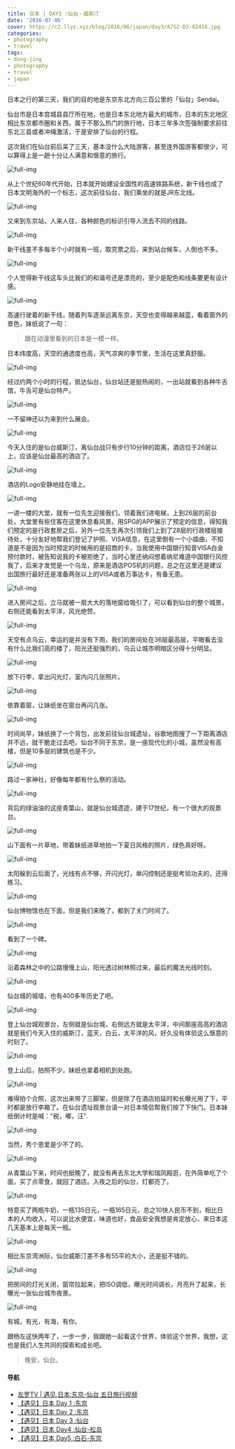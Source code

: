 ```yaml
---
title: 日本 | DAY3 :仙台・威斯汀
date: '2016-07-06'
cover: https://c2.llyz.xyz/blog/2016/06/japan/day3/A7S2-D3-02416.jpg
categories:
- photography
- travel
tags:
- dong-jing
- photography
- travel
- japan
---
```


日本之行的第三天，我们的目的地是东京东北方向三百公里的「仙台」Sendai。

仙台市是日本宫城县县厅所在地，也是日本东北地方最大的城市，日本的东北地区相比东京都市圈和关西，属于不那么热门的旅行地，日本三年多次签强制要求前往东北三县或者冲绳激活，于是安排了仙台的行程。

这次我们在仙台前后呆了三天，基本没什么大陆游客，甚至连外国游客都很少，可以算得上是一趟十分让人满意和惬意的旅行。

![full-img](https://c2.llyz.xyz/blog/2016/06/japan/day3/A7S2-D3-02416.jpg)

从上个世纪60年代开始，日本就开始建设全国性的高速铁路系统，新干线也成了日本文明海外的一个标志，这次前往仙台，我们乘坐的就是JR东北线。

![full-img](https://c2.llyz.xyz/blog/2016/06/japan/day3/A7S2-D3-02407.jpg)

又来到东京站，人来人往，各种颜色的标识引导人流去不同的线路。

![full-img](https://c2.llyz.xyz/blog/2016/06/japan/day3/A7S2-D3-02425.jpg)

新干线差不多每半个小时就有一班，取完票之后，来到站台候车，人倒也不多。

![full-img](https://c2.llyz.xyz/blog/2016/06/japan/day3/A7S2-D3-02438.jpg)

个人觉得新干线这车头比我们的和谐号还是漂亮的，至少是配色和线条要更有设计感。

![full-img](https://c2.llyz.xyz/blog/2016/06/japan/day3/A7S2-D3-02452.jpg)

高速行驶着的新干线，随着列车逐渐远离东京，天空也变得越来越蓝，看着窗外的景色，妹纸说了一句：

> 跟在动漫里看到的日本是一模一样。

日本纬度高，天空的通透度也高，天气凉爽的季节里，生活在这里真舒服。

![full-img](https://c2.llyz.xyz/blog/2016/06/japan/day3/A7S2-D3-02491.jpg)

经过约两个小时的行程，抵达仙台，仙台站还是挺热闹的，一出站就看到各种牛舌馆，牛舌可是仙台特产。

![full-img](https://c2.llyz.xyz/blog/2016/06/japan/day3/A7S2-D3-02492.jpg)

一不留神还以为来到什么展会。

![full-img](https://c2.llyz.xyz/blog/2016/06/japan/day3/A7S2-D3-02499.jpg)

今天入住的是仙台威斯汀，离仙台战只有步行10分钟的距离，酒店位于26层以上，应该是仙台最高的酒店了。

![full-img](https://c2.llyz.xyz/blog/2016/06/japan/day3/A7S2-D3-02508.jpg)

酒店的Logo安静地挂在墙上。

![full-img](https://c2.llyz.xyz/blog/2016/06/japan/day3/A7S2-D3-02514.jpg?ver=1)

一进一楼的大堂，就有一位先生迎接我们，领着我们进电梯，上到26层的前台处，大堂里有些住客在这里休息看风景。用SPG的APP展示了预定的信息，得知我们预定的是行政套房之后，另外一位先生再次引领我们上到了28层的行政楼层接待处，十分友好地帮我们登记了护照、VISA信息，在这里倒有一个小插曲，不知道是不是因为当时预定的时候用的是招商的卡，当我使用中国银行知音VISA白金预付款时，被告知说我的卡被拒绝了，当时心里还纳闷想着纳尼难道中国银行风控我了，后来才发觉是一个乌龙，原来是酒店POS机的问题，总之在这里还是建议出国旅行最好还是准备两张以上的VISA或者万事达卡，有备无患。

![full-img](https://c2.llyz.xyz/blog/2016/06/japan/day3/A7S2-D3-02524.jpg?ver=1)

进入房间之后，立马就被一扇大大的落地窗给吸引了，可以看到仙台的整个城景，右侧还能看到太平洋，风光绝赞。

![full-img](https://c2.llyz.xyz/blog/2016/06/japan/day3/A7S2-D3-02657.jpg)

天空有点乌云，幸运的是并没有下雨，我们的房间处在36层最高层，平眼看去没有什么比我们高的楼了，阳光还挺强烈的，乌云让城市明暗区分得十分明显。

![full-img](https://c2.llyz.xyz/blog/2016/06/japan/day3/A7S2-D3-02564.jpg)

放下行李，拿出闪光灯，室内闪几张照片。

![full-img](https://c2.llyz.xyz/blog/2016/06/japan/day3/A7S2-D3-02588.jpg)

依靠着窗，让妹纸坐在窗台再闪几张。

![full-img](https://c2.llyz.xyz/blog/2016/06/japan/day3/A7S2-D3-02689.jpg)

时间尚早，妹纸换了一个背包，出发前往仙台城遗址，谷歌地图搜了一下距离酒店并不远，就干脆走过去吧，仙台不同于东京，是一座现代化的小城，虽然没有高楼，但是10多层的建筑也是不少。

![full-img](https://c2.llyz.xyz/blog/2016/06/japan/day3/A7S2-D3-02681.jpg?ver=1)

路过一家神社，好像每年都有什么祭的活动。

![full-img](https://c2.llyz.xyz/blog/2016/06/japan/day3/A7S2-D3-02710.jpg)

背后的绿油油的这座青葉山，就是仙台城遗迹，建于17世纪，有一个很大的观景台。

![full-img](https://c2.llyz.xyz/blog/2016/06/japan/day3/A7S2-D3-02722.jpg)

山下面有一片草地，带着妹纸进草地拍一下夏日风格的照片，绿色真好呀。

![full-img](https://c2.llyz.xyz/blog/2016/06/japan/day3/A7S2-D3-02746.jpg)

太阳躲到云后面了，光线有点不够，开闪光灯，单闪控制还是挺考验功夫的，还得练习。

![full-img](https://c2.llyz.xyz/blog/2016/06/japan/day3/A7S2-D3-02813.jpg)

仙台博物馆也在下面，但是我们来晚了，都到了关门时间了。

![full-img](https://c2.llyz.xyz/blog/2016/06/japan/day3/A7S2-D3-02821.jpg)

看到了一个碑。

![full-img](https://c2.llyz.xyz/blog/2016/06/japan/day3/A7S2-D3-02880.jpg)

沿着森林之中的公路慢慢上山，阳光透过树林照过来，最后的魔法光线时刻。

![full-img](https://c2.llyz.xyz/blog/2016/06/japan/day3/A7S2-D3-02888.jpg)

仙台城的城墙，也有400多年历史了吧。

![full-img](https://c2.llyz.xyz/blog/2016/06/japan/day3/A7S2-D3-02927.jpg)

登上仙台城观景台，左侧就是仙台城，右侧远方就是太平洋，中间那座高高的酒店就是我们今天入住的威斯汀，蓝天，白云，太平洋的风，好久没有体验这么惬意的时刻了。

![full-img](https://c2.llyz.xyz/blog/2016/06/japan/day3/A7S2-D3-02941.jpg)

登上山后，拍照不少，妹纸也拿着相机到处跑。

![full-img](https://c2.llyz.xyz/blog/2016/06/japan/day3/A7S2-D3-02946.jpg)

难得拍个合照，这次出来带了三脚架，但是除了在酒店拍延时和长曝光用了下，平时都是放行李箱了。在仙台遗址观景台请一对日本情侣帮我们按了下快门。日本妹纸倒计时是喊："税，嘟，汪".

![full-img](https://c2.llyz.xyz/blog/2016/06/japan/day3/A7S2-D3-02947.jpg)

当然，秀个恩爱是少不了的。

![full-img](https://c2.llyz.xyz/blog/2016/06/japan/day3/A7S2-D3-03038.jpg)

从青葉山下来，时间也挺晚了，就没有再去东北大学和瑞凤殿逛，在外简单吃了个面，买了点零食，就回了酒店。入夜之后的仙台，灯都亮了。

![full-img](https://c2.llyz.xyz/blog/2016/06/japan/day3/A7S2-D3-03084.jpg)

特意买了两瓶牛奶，一瓶135日元，一瓶165日元，总之10快人民币不到，相比日本的人均收入，可以说比水便宜，味道也好，食品安全我想是肯定放心，来日本这几天基本上是每天一瓶。

![full-img](https://c2.llyz.xyz/blog/2016/06/japan/day3/A7S2-D3-03062.jpg)

相比东京湾洲际，仙台威斯汀差不多有55平的大小，还是挺不错的。

![full-img](https://c2.llyz.xyz/blog/2016/06/japan/day3/A7S2-D3-03079.jpg)

把房间的灯光关闭，窗帘拉起来，把ISO调低，曝光时间调长，月亮升了起来，长曝光一张仙台城市夜景。

![full-img](https://c2.llyz.xyz/blog/2016/06/japan/day3/A7S2-D3-03010.jpg)

有城，有光，有海，有你。

跟杨左这快两年了，一步一步，我跟她一起看这个世界，体验这个世界，我想，这也是我们人生共同的探索和成长吧。

> 晚安，仙台。

#### 导航

- [左罗TV | 遇见,日本:东京-仙台 五日旅行视频](https://luolei.org/zuoluotv-travel-in-japan/)
- [【遇见】日本 Day 1 :东京](https://luolei.org/meet-in-japan-day-1/)
- [【遇见】日本 Day 2 :东京](https://luolei.org/meet-in-japan-day-2/)
- [【遇见】日本 Day 3 :仙台](https://luolei.org/meet-in-japan-day-3/)
- [【遇见】日本 Day4 :仙台-松岛](https://luolei.org/meet-in-japan-day-4/)
- [【遇见】日本 Day5 :白石-东京](https://luolei.org/meet-in-japan-day-5/)
